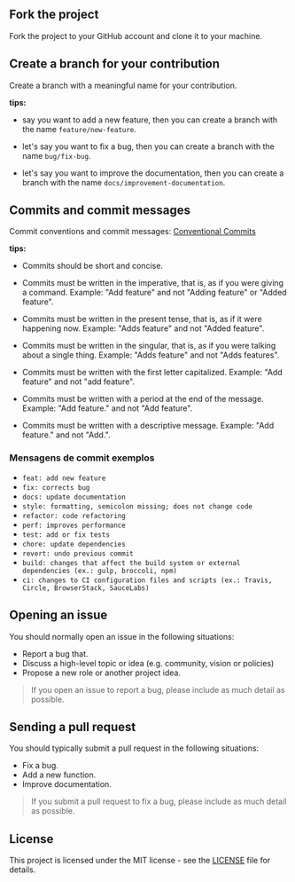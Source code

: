 ## Fork the project
Fork the project to your GitHub account and clone it to your machine.

## Create a branch for your contribution
Create a branch with a meaningful name for your contribution.

**tips:**
- say you want to add a new feature, then you can create a branch with the name `feature/new-feature`.

- let's say you want to fix a bug, then you can create a branch with the name `bug/fix-bug`.

- let's say you want to improve the documentation, then you can create a branch with the name `docs/improvement-documentation`.



## Commits and commit messages

Commit conventions and commit messages: [Conventional Commits](https://www.conventionalcommits.org/en/v1.0.0/)

**tips:**

- Commits should be short and concise.

- Commits must be written in the imperative, that is, as if you were giving a command. Example: "Add feature" and not "Adding feature" or "Added feature".

- Commits must be written in the present tense, that is, as if it were happening now. Example: "Adds feature" and not "Added feature".

- Commits must be written in the singular, that is, as if you were talking about a single thing. Example: "Adds feature" and not "Adds features".

- Commits must be written with the first letter capitalized. Example: "Add feature" and not "add feature".

- Commits must be written with a period at the end of the message. Example: "Add feature." and not "Add feature".

- Commits must be written with a descriptive message. Example: "Add feature." and not "Add.".

### Mensagens de commit exemplos

- `feat: add new feature`
- `fix: corrects bug`
- `docs: update documentation`
- `style: formatting, semicolon missing; does not change code`
- `refactor: code refactoring`
- `perf: improves performance`
- `test: add or fix tests`
- `chore: update dependencies`
- `revert: undo previous commit`
- `build: changes that affect the build system or external dependencies (ex.: gulp, broccoli, npm)`
- `ci: changes to CI configuration files and scripts (ex.: Travis, Circle, BrowserStack, SauceLabs)`


## Opening an issue
You should normally open an issue in the following situations:

- Report a bug that.
- Discuss a high-level topic or idea (e.g. community, vision or policies)
- Propose a new role or another project idea.

> If you open an issue to report a bug, please include as much detail as possible.

## Sending a pull request
You should typically submit a pull request in the following situations:

- Fix a bug.
- Add a new function.
- Improve documentation.

> If you submit a pull request to fix a bug, please include as much detail as possible.


## License
This project is licensed under the MIT license - see the [LICENSE](LICENSE) file for details.
